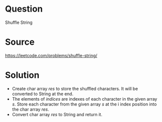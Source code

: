 # Question
Shuffle String

# Source
https://leetcode.com/problems/shuffle-string/

# Solution
 - Create char array *res* to store the shuffled characters. It will be converted to String at the end.
 - The elements of *indices* are indexes of each character in the given array *s*. Store each character from the given array *s* at the i index position into the char array *res*.
 - Convert char array *res* to String and return it.